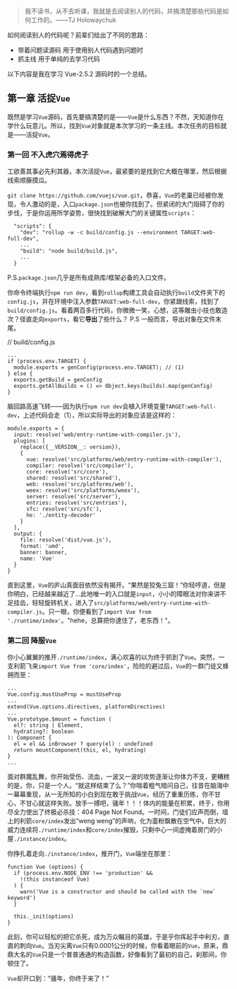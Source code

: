 
> 我不读书，从不去听课，我就是去阅读别人的代码，并搞清楚那些代码是如何工作的。——TJ Holowaychuk

如何阅读别人的代码呢？前辈们给出了不同的思路：
* 带着问题读源码
    用于使用别人代码遇到问题时
* 抓主线
    用于单纯的去学习代码

以下内容是我在学习 Vue-2.5.2 源码时的一个总结。

## 第一章 活捉`Vue`
既然是学习`Vue`源码，首先要搞清楚的是——`Vue`是什么东西？不然，天知道你在学什么玩意儿。所以，找到`Vue`对象就是本次学习的一条主线。本次任务的目标就是——活捉`Vue`。

### 第一回 不入虎穴焉得虎子
工欲善其事必先利其器，本次活捉`Vue`，最紧要的是找到它大概在哪里，然后根据线索顺藤摸瓜。

`git clone https://github.com/vuejs/vue.git`，恭喜，`Vue`的老巢已经被你发现，令人激动的是，入口`package.json`也被你找到了。但紧闭的大门阻碍了你的步伐，于是你运用所学姿势，很快找到破解大门的关键属性`scripts`：
````
  "scripts": {
    "dev": "rollup -w -c build/config.js --environment TARGET:web-full-dev",
    ...
    "build": "node build/build.js",
    ...
  }  
````
P.S.`package.json`几乎是所有成熟库/框架必备的入口文件。

你命令终端执行`npm run dev`，看到`rollup`构建工具会自动执行`build`文件夹下的`config.js`，并在环境中注入参数`TARGET:web-full-dev`，你紧跟线索，找到了`build/config.js`。看着两百多行代码，你微微一笑，心想，这等雕虫小技也敢造次？径直走向`exports`，看它**导出**了些什么？
P.S 一般而言，导出对象在文件末尾。

// build/config.js
````
...
if (process.env.TARGET) {
  module.exports = genConfig(process.env.TARGET); // (1)
} else {
  exports.getBuild = genConfig
  exports.getAllBuilds = () => Object.keys(builds).map(genConfig)
}
````
脑回路高速飞转——因为执行`npm run dev`会植入环境变量`TARGET:web-full-dev`，上述代码会走（1），所以实际导出的对象应该是这样的：
````
module.exports = {
  input: resolve('web/entry-runtime-with-compiler.js'),
  plugins: [
    replace({__VERSION__: version}),
    {
      vue: resolve('src/platforms/web/entry-runtime-with-compiler'),
      compiler: resolve('src/compiler'),
      core: resolve('src/core'),
      shared: resolve('src/shared'),
      web: resolve('src/platforms/web'),
      weex: resolve('src/platforms/weex'),
      server: resolve('src/server'),
      entries: resolve('src/entries'),
      sfc: resolve('src/sfc'),
      he: './entity-decoder'
    }
  ],
  output: {
    file: resolve('dist/vue.js'),
    format: 'umd',
    banner: banner,
    name: 'Vue'
  }
}         
````
直到这里，`Vue`的庐山真面目依然没有揭开。“果然是狡兔三窟！”你轻哼道，但是你明白，已经越来越近了...此地唯一的入口就是`input`，小小的障眼法对你来讲不足挂齿，轻轻旋转机关，进入了`src/platforms/web/entry-runtime-with-compiler.js`。只一眼，你便看到了`import Vue from './runtime/index'`。"hehe，总算把你逮住了，老东西！"。

### 第二回 降服`Vue`
你小心翼翼的推开`./runtime/index`，满心欢喜的以为终于抓到了`Vue`。突然，一支利箭飞来`import Vue from 'core/index'`，险险的避过后，`Vue`的一群门徒又蜂拥而至：
````
...
Vue.config.mustUseProp = mustUseProp
...
extend(Vue.options.directives, platformDirectives)
...
Vue.prototype.$mount = function (
  el?: string | Element,
  hydrating?: boolean
): Component {
  el = el && inBrowser ? query(el) : undefined
  return mountComponent(this, el, hydrating)
}
...
````
面对群魔乱舞，你开始受伤、流血，一波又一波的攻势逐渐让你体力不支，更糟糕的是，你，只是一个人。“就这样结束了么？”你喘着粗气暗问自己，往昔在脑海中一幕幕重现，从一无所知的小白到现在敢于挑战`Vue`，经历了重重历练，你不甘心，不甘心就这样失败。放手一搏吧，骚年！！！体内的能量在积累，终于，你用尽全力使出了终极必杀技：404 Page Not Found。一时间，门徒们应声而倒，墙上的利箭`core/index`发出“weng weng”的声响，化为齑粉飘散在空气中。巨大的威力连续将`./runtime/index`和`core/index`摧毁，只剩中心一间虚掩着房门的小屋`./instance/index`。

你挣扎着走向`./instance/index`，推开门，`Vue`端坐在那里：
````
function Vue (options) {
  if (process.env.NODE_ENV !== 'production' &&
    !(this instanceof Vue)
  ) {
    warn('Vue is a constructor and should be called with the `new` keyword')
  }
  
  this._init(options)
}
````
此刻，你可以轻松的把它杀死，成为万众瞩目的英雄，于是乎你挥起手中利刃，直直的刺向`Vue`。当刃尖离`Vue`只有0.0001公分的时候，你看着眼前的`Vue`，原来，鼎鼎大名的`Vue`只是一个普普通通的构造函数，好像看到了最初的自己，刹那间，你顿住了。

`Vue`却开口到：“骚年，你终于来了！”









